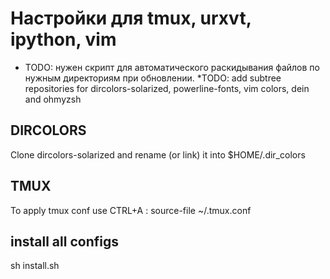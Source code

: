 # Настройки для tmux, urxvt, ipython, vim

* TODO: нужен скрипт для автоматического раскидывания файлов по нужным
  директориям при обновлении.
 *TODO: add subtree repositories for dircolors-solarized, powerline-fonts,
 vim colors, dein and ohmyzsh

## DIRCOLORS
Clone dircolors-solarized and rename (or link) it into $HOME/.dir_colors

## TMUX
To apply tmux conf use CTRL+A : source-file ~/.tmux.conf

## install all configs
sh install.sh
